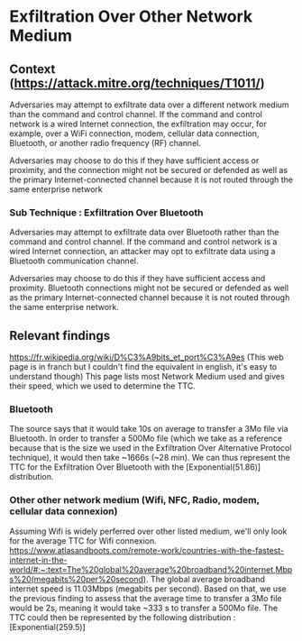 # Exfiltration Over Other Network Medium

## Context (https://attack.mitre.org/techniques/T1011/)

Adversaries may attempt to exfiltrate data over a different network medium than the command and control channel. If the command and control network is a wired Internet connection, the exfiltration may occur, for example, over a WiFi connection, modem, cellular data connection, Bluetooth, or another radio frequency (RF) channel.

Adversaries may choose to do this if they have sufficient access or proximity, and the connection might not be secured or defended as well as the primary Internet-connected channel because it is not routed through the same enterprise network

### Sub Technique : Exfiltration Over Bluetooth

Adversaries may attempt to exfiltrate data over Bluetooth rather than the command and control channel. If the command and control network is a wired Internet connection, an attacker may opt to exfiltrate data using a Bluetooth communication channel.

Adversaries may choose to do this if they have sufficient access and proximity. Bluetooth connections might not be secured or defended as well as the primary Internet-connected channel because it is not routed through the same enterprise network.

## Relevant findings

https://fr.wikipedia.org/wiki/D%C3%A9bits_et_port%C3%A9es
(This web page is in franch but I couldn't find the equivalent in english, it's easy to understand though) 
This page lists most Network Medium used and gives their speed, which we used to determine the TTC.

### Bluetooth

The source says that it would take 10s on average to transfer a 3Mo file via Bluetooth. In order to transfer a 500Mo file (which we take as a reference because that is the size we used in the Exfiltration Over Alternative Protocol technique), it would then take ~1666s (~28 min). We can thus represent the TTC for the Exfiltration Over Bluetooth with the [Exponential(51.86)] distribution.

### Other other network medium (Wifi, NFC, Radio, modem, cellular data connexion)

Assuming Wifi is widely perferred over other listed medium, we'll only look for the average TTC for Wifi connexion.
https://www.atlasandboots.com/remote-work/countries-with-the-fastest-internet-in-the-world/#:~:text=The%20global%20average%20broadband%20internet,Mbps%20(megabits%20per%20second).
The global average broadband internet speed is 11.03Mbps (megabits per second). Based on that, we use the previous finding to assess that the average time to transfer a 3Mo file would be 2s, meaning it would take ~333 s to transfer a 500Mo file. The TTC could then be represented by the following distribution : [Exponential(259.5)] 